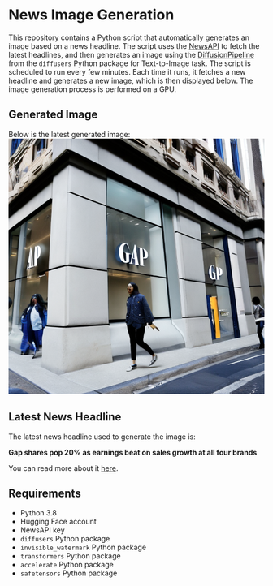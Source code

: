 # News Image Generation
This repository contains a Python script that automatically generates an image based on a news headline. The script uses the [NewsAPI](https://newsapi.org/) to fetch the latest headlines, and then generates an image using the [DiffusionPipeline](https://github.com/huggingface/diffusers) from the `diffusers` Python package for Text-to-Image task.
The script is scheduled to run every few minutes. Each time it runs, it fetches a new headline and generates a new image, which is then displayed below. The image generation process is performed on a GPU.

## Generated Image
Below is the latest generated image:
![Generated Image](image.png)

## Latest News Headline
The latest news headline used to generate the image is:

**Gap shares pop 20% as earnings beat on sales growth at all four brands**

You can read more about it [here](https://www.cnbc.com/2024/05/30/gap-gps-earnings-q1-2024.html).

## Requirements
- Python 3.8
- Hugging Face account
- NewsAPI key
- `diffusers` Python package
- `invisible_watermark` Python package
- `transformers` Python package
- `accelerate` Python package
- `safetensors` Python package
